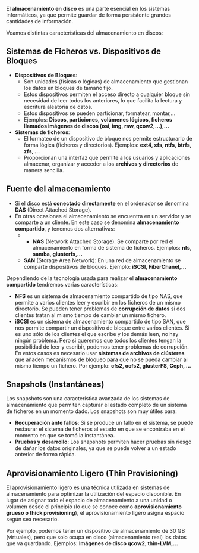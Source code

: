 El **almacenamiento en disco** es una parte esencial en los sistemas informáticos, ya que permite guardar de forma persistente grandes cantidades de información.

Veamos distintas características del almacenamiento en discos:

## Sistemas de Ficheros vs. Dispositivos de Bloques

* **Dispositivos de Bloques**: 
    * Son unidades (físicas o lógicas) de almacenamiento que gestionan los datos en bloques de tamaño fijo. 
    * Estos dispositivos permiten el acceso directo a cualquier bloque sin necesidad de leer todos los anteriores, lo que facilita la lectura y escritura aleatoria de datos. 
    * Estos dispositivos se pueden particionar, formatear, montar,...
    * Ejemplos: **Discos, particiones, volúmenes lógicos, ficheros llamados imágenes de discos (osi, img, raw, qcow2,...),...**
* **Sistemas de ficheros**:
    * El formateo de un dispositivo de bloque nos permite estructurarlo de forma lógica (ficheros y directorios). Ejemplos: **ext4, xfs, ntfs, btrfs, zfs, ...**
    * Proporcionan una interfaz que permite a los usuarios y aplicaciones almacenar, organizar y acceder a los **archivos y directorios** de manera sencilla.

## Fuente del almacenamiento

* Si el disco está **conectado directamente** en el ordenador se denomina **DAS** (Direct Attached Storage).
* En otras ocasiones el almacenamiento se encuentra en un servidor y se comparte a un cliente. En este caso se denomina **almacenamiento compartido**, y tenemos dos alternativas:
    * * **NAS** (Network Attached Storage): Se comparte por red el almacenamiento en forma de sistema de ficheros. Ejemplos: **nfs, samba, glusterfs,...**
    * **SAN** (Storage Area Network): En una red de almacenamiento se comparte dispositivos de bloques. Ejemplo: **iSCSI, FiberChanel,...**

Dependiendo de la tecnología usada para realizar el **almacenamiento compartido** tendremos varias características:

* **NFS** es un sistema de almacenamiento compartido de tipo NAS, que permite a varios clientes leer y escribir en los ficheros de un mismo directorio. Se pueden tener problemas  de **corrupción de datos** si dos clientes tratan al mismo tiempo de cambiar un mismo fichero.
* **iSCSI** es un sistema de almacenamiento compartido de tipo SAN, que nos permite compartir un dispositivo de bloque entre varios clientes. Si es uno sólo de los clientes el que escribe y los demás leen, no hay ningún problema. Pero si queremos que todos los clientes tengan la posibilidad de leer y escribir, podemos tener problemas de corrupción. En estos casos es necesario usar **sistemas de archivos de clústeres** que añaden mecanismos de bloqueo para que no se pueda cambiar al mismo tiempo un fichero. Por ejemplo: **cfs2, ocfs2, glusterFS, Ceph, ...**

## Snapshots (Instantáneas)

Los snapshots son una característica avanzada de los sistemas de almacenamiento que permiten capturar el estado completo de un sistema de ficheros en un momento dado. Los snapshots son muy útiles para:

* **Recuperación ante fallos**: Si se produce un fallo en el sistema, se puede restaurar el sistema de ficheros al estado en que se encontraba en el momento en que se tomó la instantánea.
* **Pruebas y desarrollo**: Los snapshots permiten hacer pruebas sin riesgo de dañar los datos originales, ya que se puede volver a un estado anterior de forma rápida.

## Aprovisionamiento Ligero (Thin Provisioning)

El aprovisionamiento ligero es una técnica utilizada en sistemas de almacenamiento para optimizar la utilización del espacio disponible. En lugar de asignar todo el espacio de almacenamiento a una unidad o volumen desde el principio (lo que se conoce como **aprovisionamiento grueso o thick provisioning**), el aprovisionamiento ligero asigna espacio según sea necesario.

Por ejemplo, podemos tener un dispositivo de almacenamiento de 30 GB (virtuales), pero que solo ocupa en disco (almacenamiento real) los datos que va guardando. Ejemplos: **Imágenes de disco qcow2, thin-LVM,...**

